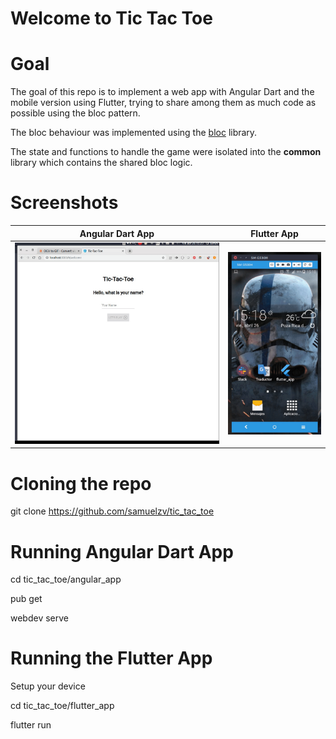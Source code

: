 # Welcome to Tic Tac Toe

# Goal
The goal of this repo is to implement a web app with Angular Dart and the mobile version using Flutter, trying to share among them as much code as possible using the bloc pattern.

The bloc behaviour was implemented using the [bloc](https://pub.dartlang.org/packages/bloc) library.

The state and functions to handle the game were isolated into the **common** library which contains the shared bloc logic.

# Screenshots
| Angular Dart App | Flutter App |
|--|--|
| ![](tic_web_app.gif) | ![](tic_mobile_app.gif) |


# Cloning the repo
git clone https://github.com/samuelzv/tic_tac_toe 

# Running Angular Dart App
cd tic_tac_toe/angular_app

pub get

webdev serve

# Running the Flutter App
Setup your device

cd tic_tac_toe/flutter_app

flutter run

